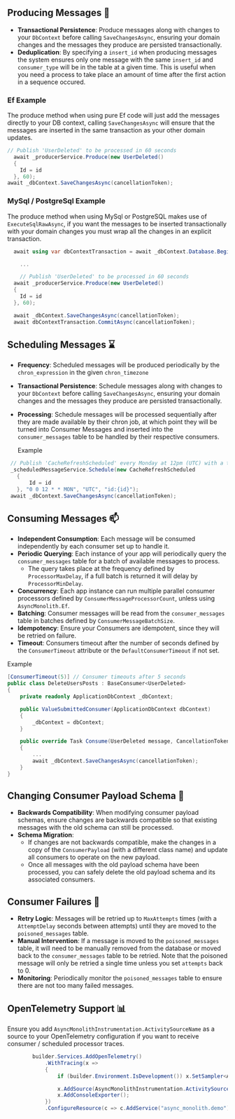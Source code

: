 ## Producing Messages 📨

- **Transactional Persistence**: Produce messages along with changes to your `DbContext` before calling `SaveChangesAsync`, ensuring your domain changes and the messages they produce are persisted transactionally.
- **Deduplication**: By specifying a `insert_id` when producing messages the system ensures only one message with the same `insert_id` and `consumer_type` will be in the table at a given time. This is useful when you need a process to take place an amount of time after the first action in a sequence occured.

### Ef Example

The produce method when using pure Ef code will just add the messages directly to your DB context, calling `SaveChangesAsync` will ensure that the messages are inserted in the same transaction as your other domain updates.

```csharp
// Publish 'UserDeleted' to be processed in 60 seconds
  await _producerService.Produce(new UserDeleted()
  {
    Id = id
  }, 60);
await _dbContext.SaveChangesAsync(cancellationToken);
```

### MySql / PostgreSql Example

The produce method when using MySql or PostgreSQL makes use of `ExecuteSqlRawAsync`, if you want the messages to be inserted transactionally with your domain changes you must wrap all the changes in an explicit transaction.

```csharp
  await using var dbContextTransaction = await _dbContext.Database.BeginTransactionAsync(cancellationToken);

	...

	// Publish 'UserDeleted' to be processed in 60 seconds
  await _producerService.Produce(new UserDeleted()
  {
    Id = id
  }, 60);

  await _dbContext.SaveChangesAsync(cancellationToken);
  await dbContextTransaction.CommitAsync(cancellationToken);

```

## Scheduling Messages ⌛

- **Frequency**: Scheduled messages will be produced periodically by the `chron_expression` in the given `chron_timezone`
- **Transactional Persistence**: Schedule messages along with changes to your `DbContext` before calling `SaveChangesAsync`, ensuring your domain changes and the messages they produce are persisted transactionally.
- **Processing**: Schedule messages will be processed sequentially after they are made available by their chron job, at which point they will be turned into Consumer Messages and inserted into the `consumer_messages` table to be handled by their respective consumers.

  Example

```csharp
 // Publish 'CacheRefreshScheduled' every Monday at 12pm (UTC) with a tag that can be used to modify / delete related scheduled messages.
 _scheduledMessageService.Schedule(new CacheRefreshScheduled
   {
       Id = id
   }, "0 0 12 * * MON", "UTC", "id:{id}");
 await _dbContext.SaveChangesAsync(cancellationToken);
```

## Consuming Messages 📫

- **Independent Consumption**: Each message will be consumed independently by each consumer set up to handle it.
- **Periodic Querying**: Each instance of your app will periodically query the `consumer_messages` table for a batch of available messages to process.
  - The query takes place at the frequency defined by `ProcessorMaxDelay`, if a full batch is returned it will delay by `ProcessorMinDelay`.
- **Concurrency**: Each app instance can run multiple parallel consumer processors defined by `ConsumerMessageProcessorCount`, unless using `AsyncMonolith.Ef`.
- **Batching**: Consumer messages will be read from the `consumer_messages` table in batches defined by `ConsumerMessageBatchSize`.
- **Idempotency**: Ensure your Consumers are idempotent, since they will be retried on failure.
- **Timeout**: Consumers timeout after the number of seconds defined by the `ConsumerTimeout` attribute or the `DefaultConsumerTimeout` if not set.

Example

```csharp
[ConsumerTimeout(5)] // Consumer timeouts after 5 seconds
public class DeleteUsersPosts : BaseConsumer<UserDeleted>
{
    private readonly ApplicationDbContext _dbContext;

    public ValueSubmittedConsumer(ApplicationDbContext dbContext)
    {
        _dbContext = dbContext;
    }

    public override Task Consume(UserDeleted message, CancellationToken cancellationToken)
    {
        ...
		await _dbContext.SaveChangesAsync(cancellationToken);
    }
}
```

## Changing Consumer Payload Schema 🔀

- **Backwards Compatibility**: When modifying consumer payload schemas, ensure changes are backwards compatible so that existing messages with the old schema can still be processed.
- **Schema Migration**:
  - If changes are not backwards compatible, make the changes in a copy of the `ConsumerPayload` (with a different class name) and update all consumers to operate on the new payload.
  - Once all messages with the old payload schema have been processed, you can safely delete the old payload schema and its associated consumers.

## Consumer Failures 💢

- **Retry Logic**: Messages will be retried up to `MaxAttempts` times (with a `AttemptDelay` seconds between attempts) until they are moved to the `poisoned_messages` table.
- **Manual Intervention**: If a message is moved to the `poisoned_messages` table, it will need to be manually removed from the database or moved back to the `consumer_messages` table to be retried. Note that the poisoned message will only be retried a single time unless you set `attempts` back to 0.
- **Monitoring**: Periodically monitor the `poisoned_messages` table to ensure there are not too many failed messages.

## OpenTelemetry Support 📊

Ensure you add `AsyncMonolithInstrumentation.ActivitySourceName` as a source to your OpenTelemetry configuration if you want to receive consumer / scheduled processor traces.

```csharp
        builder.Services.AddOpenTelemetry()
            .WithTracing(x =>
            {
                if (builder.Environment.IsDevelopment()) x.SetSampler<AlwaysOnSampler>();

                x.AddSource(AsyncMonolithInstrumentation.ActivitySourceName);
                x.AddConsoleExporter();
            })
            .ConfigureResource(c => c.AddService("async_monolith.demo").Build());
```
